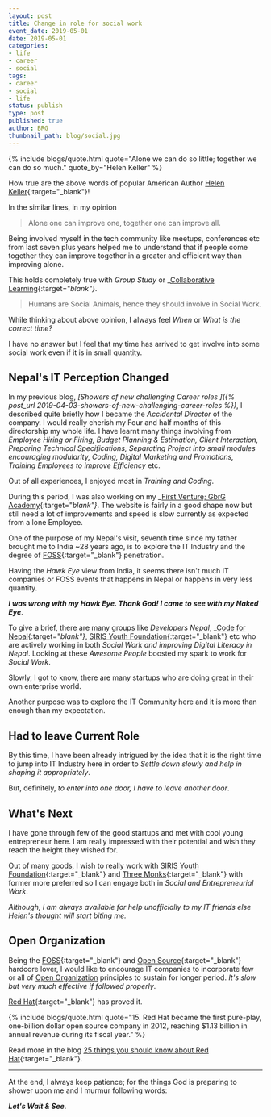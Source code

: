 ```yaml
---
layout: post
title: Change in role for social work
event_date: 2019-05-01
date: 2019-05-01
categories:
- life
- career
- social
tags:
- career
- social
- life
status: publish
type: post
published: true
author: BRG
thumbnail_path: blog/social.jpg
---
```


{% include blogs/quote.html 
           quote="Alone we can do so little; together we can do so much."
           quote_by="Helen Keller"
%}

How true are the above words of popular American Author [Helen Keller](https://en.wikipedia.org/wiki/Helen_Keller){:target="_blank"}!

In the similar lines, in my opinion

> Alone one can improve one, together one can improve all.

Being involved myself in the tech community like meetups, conferences etc from last seven plus years helped me to 
understand that if people come together they can improve together in a greater and efficient way than improving
alone.

This holds completely true with _Group Study_ or _[Collaborative Learning](https://en.wikipedia.org/wiki/Collaborative_learning){:target="_blank"}_.

> Humans are Social Animals, hence they should involve in Social Work.

While thinking about above opinion, I always feel _When_ or _What is the correct time?_

I have no answer but I feel that my time has arrived to get involve into some social work even if it is in small quantity.

## Nepal's IT Perception Changed

In my previous blog, _[Showers of new challenging Career roles
]({% post_url 2019-04-03-showers-of-new-challenging-career-roles %})_, I described quite briefly how I became the 
_Accidental Director_ of the company. I would really cherish my Four and half months of this directorship my whole life. I have learnt many things involving from _Employee Hiring or Firing, Budget Planning & Estimation, Client Interaction, Preparing Technical Specifications, Separating Project into small modules encouraging modularity, Coding, Digital Marketing and Promotions, Training Employees to improve Efficiency_ etc. 

Out of all experiences, I enjoyed most in _Training and Coding_.

During this period, I was also working on my _[First Venture; GbrG Academy](https://gbrgacademy.com){:target="_blank"}_. 
The website is fairly in a good shape now but still need a lot of improvements and speed is slow currently as expected from 
a lone Employee.

One of the purpose of my Nepal's visit, seventh time since my father brought me to India ~28 years ago, is to explore the 
IT Industry and the degree of [FOSS](https://en.wikipedia.org/wiki/Free_and_open-source_software){:target="_blank"} penetration.

Having the _Hawk Eye_ view from India, it seems there isn't much IT companies or FOSS events that happens in Nepal or happens 
in very less quantity.

__*I was wrong with my Hawk Eye. Thank God! I came to see with my Naked Eye*__.

To give a brief, there are many groups like _Developers Nepal_, _[Code for Nepal](https://codefornepal.org/){:target="_blank"}_,
[SIRIS Youth Foundation](https://syfnepal.com){:target="_blank"} etc who are actively working in both _Social Work and improving Digital Literacy in Nepal_. Looking at these _Awesome People_ boosted my spark to work for _Social Work_.

Slowly, I got to know, there are many startups who are doing great in their own enterprise world.

Another purpose was to explore the IT Community here and it is more than enough than my expectation.

## Had to leave Current Role

By this time, I have been already intrigued by the idea that it is the right time to jump into IT Industry here in order to _Settle down slowly and help in shaping it appropriately_.

But, definitely, _to enter into one door, I have to leave another door_.

## What's Next

I have gone through few of the good startups and met with cool young entrepreneur here. I am really impressed with their
potential and wish they reach the height they wished for.

Out of many goods, I wish to really work with [SIRIS Youth Foundation](https://syfnepal.com){:target="_blank"} and 
[Three Monks](https://threemonk.com/){:target="_blank"} with former more preferred so I can engage both in 
_Social and Entrepreneurial Work_. 

_Although, I am always available for help unofficially to my IT friends else Helen's thought will start biting me._

## Open Organization

Being the [FOSS](https://en.wikipedia.org/wiki/Free_and_open-source_software){:target="_blank"} and 
[Open Source](https://en.wikipedia.org/wiki/Open_source){:target="_blank"} hardcore lover, I would like to encourage
IT companies to incorporate few or all of [Open Organization](https://opensource.com/open-organization/resources/open-org-definition) principles to sustain for longer period. _It's slow but very much effective if followed properly_.

[Red Hat](https://en.wikipedia.org/wiki/Red_Hat){:target="_blank"} has proved it.

{% include blogs/quote.html 
           quote="15. Red Hat became the first pure-play, one-billion dollar open source company in 2012, reaching $1.13 billion in annual revenue during its fiscal year."
%}

Read more in the blog [25 things you should know about Red Hat](https://www.redhat.com/en/blog/25-things-you-should-know-about-red-hat-0){:target="_blank"}.

<hr>

At the end, I always keep patience; for the things God is preparing to shower upon me and I murmur following words:

__*Let's Wait & See*__.

